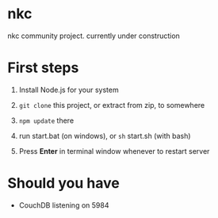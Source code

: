 # nkc
nkc community project.
currently under construction

# First steps
  1. Install Node.js for your system
  2. `git clone` this project, or extract from zip, to somewhere
  3. `npm update` there

  4. run start.bat (on windows), or `sh` start.sh (with bash)

  5. Press **Enter** in terminal window whenever to restart server

# Should you have
  - CouchDB listening on 5984

